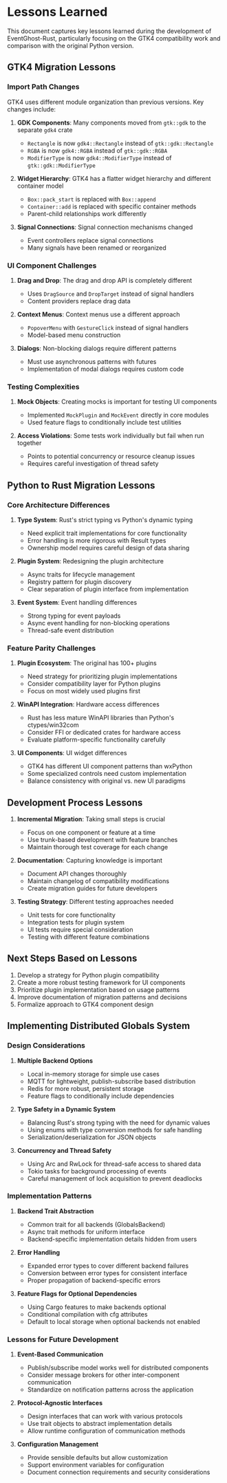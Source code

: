 # Lessons Learned

This document captures key lessons learned during the development of EventGhost-Rust, particularly focusing on the GTK4 compatibility work and comparison with the original Python version.

## GTK4 Migration Lessons

### Import Path Changes

GTK4 uses different module organization than previous versions. Key changes include:

1. **GDK Components**: Many components moved from `gtk::gdk` to the separate `gdk4` crate
   - `Rectangle` is now `gdk4::Rectangle` instead of `gtk::gdk::Rectangle`
   - `RGBA` is now `gdk4::RGBA` instead of `gtk::gdk::RGBA`
   - `ModifierType` is now `gdk4::ModifierType` instead of `gtk::gdk::ModifierType`

2. **Widget Hierarchy**: GTK4 has a flatter widget hierarchy and different container model
   - `Box::pack_start` is replaced with `Box::append`
   - `Container::add` is replaced with specific container methods
   - Parent-child relationships work differently

3. **Signal Connections**: Signal connection mechanisms changed
   - Event controllers replace signal connections
   - Many signals have been renamed or reorganized

### UI Component Challenges

1. **Drag and Drop**: The drag and drop API is completely different
   - Uses `DragSource` and `DropTarget` instead of signal handlers
   - Content providers replace drag data

2. **Context Menus**: Context menus use a different approach
   - `PopoverMenu` with `GestureClick` instead of signal handlers
   - Model-based menu construction

3. **Dialogs**: Non-blocking dialogs require different patterns
   - Must use asynchronous patterns with futures
   - Implementation of modal dialogs requires custom code

### Testing Complexities

1. **Mock Objects**: Creating mocks is important for testing UI components
   - Implemented `MockPlugin` and `MockEvent` directly in core modules
   - Used feature flags to conditionally include test utilities

2. **Access Violations**: Some tests work individually but fail when run together
   - Points to potential concurrency or resource cleanup issues
   - Requires careful investigation of thread safety

## Python to Rust Migration Lessons

### Core Architecture Differences

1. **Type System**: Rust's strict typing vs Python's dynamic typing
   - Need explicit trait implementations for core functionality
   - Error handling is more rigorous with Result types
   - Ownership model requires careful design of data sharing

2. **Plugin System**: Redesigning the plugin architecture
   - Async traits for lifecycle management
   - Registry pattern for plugin discovery
   - Clear separation of plugin interface from implementation

3. **Event System**: Event handling differences
   - Strong typing for event payloads
   - Async event handling for non-blocking operations
   - Thread-safe event distribution

### Feature Parity Challenges

1. **Plugin Ecosystem**: The original has 100+ plugins
   - Need strategy for prioritizing plugin implementations
   - Consider compatibility layer for Python plugins
   - Focus on most widely used plugins first

2. **WinAPI Integration**: Hardware access differences
   - Rust has less mature WinAPI libraries than Python's ctypes/win32com
   - Consider FFI or dedicated crates for hardware access
   - Evaluate platform-specific functionality carefully

3. **UI Components**: UI widget differences
   - GTK4 has different UI component patterns than wxPython
   - Some specialized controls need custom implementation
   - Balance consistency with original vs. new UI paradigms

## Development Process Lessons

1. **Incremental Migration**: Taking small steps is crucial
   - Focus on one component or feature at a time
   - Use trunk-based development with feature branches
   - Maintain thorough test coverage for each change

2. **Documentation**: Capturing knowledge is important
   - Document API changes thoroughly
   - Maintain changelog of compatibility modifications
   - Create migration guides for future developers

3. **Testing Strategy**: Different testing approaches needed
   - Unit tests for core functionality
   - Integration tests for plugin system
   - UI tests require special consideration
   - Testing with different feature combinations

## Next Steps Based on Lessons

1. Develop a strategy for Python plugin compatibility
2. Create a more robust testing framework for UI components
3. Prioritize plugin implementation based on usage patterns
4. Improve documentation of migration patterns and decisions
5. Formalize approach to GTK4 component design

## Implementing Distributed Globals System

### Design Considerations

1. **Multiple Backend Options**
   - Local in-memory storage for simple use cases
   - MQTT for lightweight, publish-subscribe based distribution
   - Redis for more robust, persistent storage
   - Feature flags to conditionally include dependencies

2. **Type Safety in a Dynamic System**
   - Balancing Rust's strong typing with the need for dynamic values
   - Using enums with type conversion methods for safe handling
   - Serialization/deserialization for JSON objects

3. **Concurrency and Thread Safety**
   - Using Arc and RwLock for thread-safe access to shared data
   - Tokio tasks for background processing of events
   - Careful management of lock acquisition to prevent deadlocks

### Implementation Patterns

1. **Backend Trait Abstraction**
   - Common trait for all backends (GlobalsBackend)
   - Async trait methods for uniform interface
   - Backend-specific implementation details hidden from users

2. **Error Handling**
   - Expanded error types to cover different backend failures
   - Conversion between error types for consistent interface
   - Proper propagation of backend-specific errors

3. **Feature Flags for Optional Dependencies**
   - Using Cargo features to make backends optional
   - Conditional compilation with cfg attributes
   - Default to local storage when optional backends not enabled

### Lessons for Future Development

1. **Event-Based Communication**
   - Publish/subscribe model works well for distributed components
   - Consider message brokers for other inter-component communication
   - Standardize on notification patterns across the application

2. **Protocol-Agnostic Interfaces**
   - Design interfaces that can work with various protocols
   - Use trait objects to abstract implementation details
   - Allow runtime configuration of communication methods

3. **Configuration Management**
   - Provide sensible defaults but allow customization
   - Support environment variables for configuration
   - Document connection requirements and security considerations 